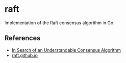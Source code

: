 # raft
Implementation of the Raft consensus algorithm in Go.

## References
- [In Search of an Understandable Consensus Algorithm](https://raft.github.io/raft.pdf)
- [raft.github.io](https://raft.github.io/)
